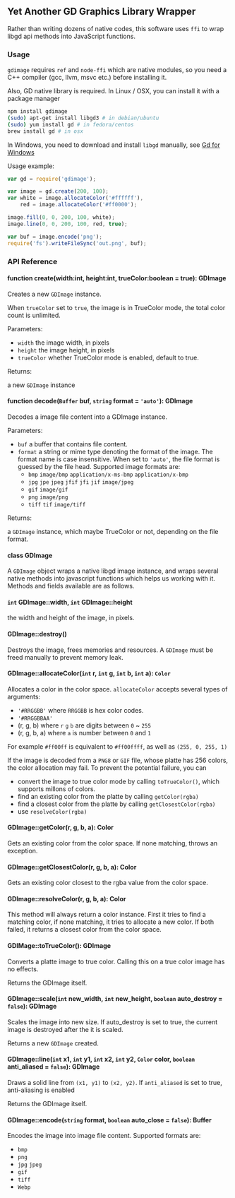## Yet Another GD Graphics Library Wrapper

Rather than writing dozens of native codes, this software uses `ffi` to wrap libgd api methods
into JavaScript functions.

### Usage

`gdimage` requires `ref` and `node-ffi` which are native modules, so you need a C++ compiler (gcc, llvm, msvc etc.)
before installing it.

Also, GD native library is required. In Linux / OSX, you can install it with a package manager

```sh
npm install gdimage
(sudo) apt-get install libgd3 # in debian/ubuntu
(sudo) yum install gd # in fedora/centos
brew install gd # in osx
```

In Windows, you need to download and install `libgd` manually, see [Gd for Windows](http://gnuwin32.sourceforge.net/packages/gd.htm)

Usage example: 

```js
var gd = require('gdimage');

var image = gd.create(200, 100);
var white = image.allocateColor('#ffffff'),
    red = image.allocateColor('#ff0000');

image.fill(0, 0, 200, 100, white);
image.line(0, 0, 200, 100, red, true);

var buf = image.encode('png');
require('fs').writeFileSync('out.png', buf);
```

### API Reference

#### function create(width:int, height:int, trueColor:boolean = true): GDImage

Creates a new `GDImage` instance.

When `trueColor` set to `true`, the image is in TrueColor mode, the total color count is unlimited.
 
Parameters:

  - `width` the image width, in pixels
  - `height` the image height, in pixels
  - `trueColor` whether TrueColor mode is enabled, default to true.

Returns:

  a new `GDImage` instance

#### function decode(`Buffer` buf, `string` format = `'auto'`): GDImage

Decodes a image file content into a GDImage instance.
 
Parameters:

  - `buf` a buffer that contains file content.
  - `format` a string or mime type denoting the format of the image. The format name is case insensitive.
    When set to `'auto'`, the file format is guessed by the file head. Supported image formats are:
    - `bmp` `image/bmp` `application/x-ms-bmp` `application/x-bmp`
    - `jpg` `jpe` `jpeg` `jfif` `jfi` `jif` `image/jpeg`
    - `gif` `image/gif`
    - `png` `image/png`
    - `tiff` `tif` `image/tiff`

Returns:

  a `GDImage` instance, which maybe TrueColor or not, depending on the file format.

#### class GDImage

A `GDImage` object wraps a native libgd image instance, and wraps several native methods into javascript functions 
which helps us working with it. Methods and fields available are as follows.

#### `int` GDImage::width, `int` GDImage::height

the width and height of the image, in pixels.

#### GDImage::destroy()

Destroys the image, frees memories and resources. A `GDImage` must be freed manually to prevent memory leak. 

#### GDImage::allocateColor(`int` r, `int` g, `int` b, `int` a): `Color`

Allocates a color in the color space. `allocateColor` accepts several types of arguments:

  - `'#RRGGBB'` where `RRGGBB` is hex color codes.
  - `'#RRGGBBAA'`
  - (r, g, b) where `r` `g` `b` are digits between `0` ~ `255`
  - (r, g, b, a) where `a` is number between `0` and `1`

For example `#ff00ff` is equivalent to `#ff00ffff`, as well as `(255, 0, 255, 1)`

If the image is decoded from a `PNG8` or `GIF` file, whose platte has 256 colors, the color allocation
may fail. To prevent the potential failure, you can

  - convert the image to true color mode by calling `toTrueColor()`, which supports millons of colors.
  - find an existing color from the platte by calling `getColor(rgba)`
  - find a closest color from the platte by calling `getClosestColor(rgba)`
  - use `resolveColor(rgba)`

#### GDImage::getColor(r, g, b, a): Color

Gets an existing color from the color space. If none matching, throws an exception.

#### GDImage::getClosestColor(r, g, b, a): Color

Gets an existing color closest to the rgba value from the color space.

#### GDImage::resolveColor(r, g, b, a): Color

This method will always return a color instance. First it tries to find a matching color, if none matching,
it tries to allocate a new color. If both failed, it returns a closest color from the color space.

#### GDIMage::toTrueColor(): GDImage

Converts a platte image to true color. Calling this on a true color image has no effects.

Returns the GDImage itself.

#### GDImage::scale(`int` new_width, `int` new_height, `boolean` auto_destroy = `false`): GDImage

Scales the image into new size. If auto_destroy is set to true, the current image is destroyed after the it is scaled.

Returns a new `GDImage` created.

#### GDImage::line(`int` x1, `int` y1, `int` x2, `int` y2, `Color` color, `boolean` anti_aliased = `false`): GDImage

Draws a solid line from `(x1, y1)` to `(x2, y2)`. If `anti_aliased` is set to true, anti-aliasing is enabled

Returns the GDImage itself.

#### GDImage::encode(`string` format, `boolean` auto_close  = `false`): Buffer

Encodes the image into image file content. Supported formats are:

  - `bmp`
  - `png`
  - `jpg` `jpeg`
  - `gif`
  - `tiff`
  - `Webp`

